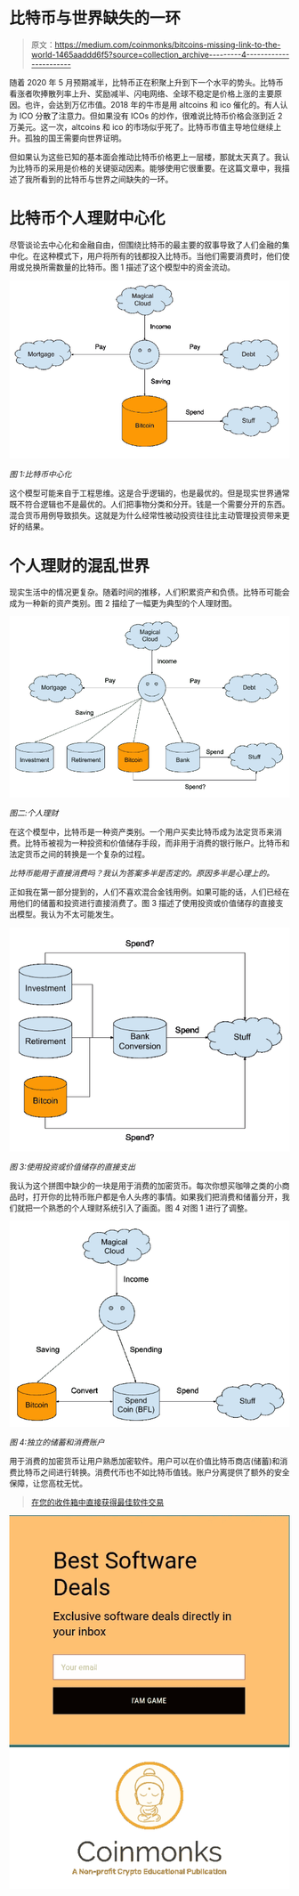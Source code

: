 # 比特币与世界缺失的一环

> 原文：<https://medium.com/coinmonks/bitcoins-missing-link-to-the-world-1465aaddd6f5?source=collection_archive---------4----------------------->

随着 2020 年 5 月预期减半，比特币正在积聚上升到下一个水平的势头。比特币看涨者吹捧散列率上升、奖励减半、闪电网络、全球不稳定是价格上涨的主要原因。也许，会达到万亿市值。2018 年的牛市是用 altcoins 和 ico 催化的。有人认为 ICO 分散了注意力。但如果没有 ICOs 的炒作，很难说比特币价格会涨到近 2 万美元。这一次，altcoins 和 ico 的市场似乎死了。比特币市值主导地位继续上升。孤独的国王需要向世界证明。

但如果认为这些已知的基本面会推动比特币价格更上一层楼，那就太天真了。我认为比特币的采用是价格的关键驱动因素。能够使用它很重要。在这篇文章中，我描述了我所看到的比特币与世界之间缺失的一环。

# 比特币个人理财中心化

尽管谈论去中心化和金融自由，但围绕比特币的最主要的叙事导致了人们金融的集中化。在这种模式下，用户将所有的钱都投入比特币。当他们需要消费时，他们使用或兑换所需数量的比特币。图 1 描述了这个模型中的资金流动。

![](img/40cb5e91c84503075a6222c625d155f4.png)

*图 1:比特币中心化*

这个模型可能来自于工程思维。这是合乎逻辑的，也是最优的。但是现实世界通常既不符合逻辑也不是最优的。人们把事物分类和分开。钱是一个需要分开的东西。混合货币用例导致损失。这就是为什么经常性被动投资往往比主动管理投资带来更好的结果。

# 个人理财的混乱世界

现实生活中的情况更复杂。随着时间的推移，人们积累资产和负债。比特币可能会成为一种新的资产类别。图 2 描绘了一幅更为典型的个人理财图。

![](img/d11f52c6b8f1274a46fa5651906256c3.png)

*图二:个人理财*

在这个模型中，比特币是一种资产类别。一个用户买卖比特币成为法定货币来消费。比特币被视为一种投资和价值储存手段，而非用于消费的银行账户。比特币和法定货币之间的转换是一个复杂的过程。

*比特币能用于直接消费吗？我认为答案多半是否定的。原因多半是心理上的。*

正如我在第一部分提到的，人们不喜欢混合金钱用例。如果可能的话，人们已经在用他们的储蓄和投资进行直接消费了。图 3 描述了使用投资或价值储存的直接支出模型。我认为不太可能发生。

![](img/1c547755650566b82263eb387c74592d.png)

*图 3:使用投资或价值储存的直接支出*

我认为这个拼图中缺少的一块是用于消费的加密货币。每次你想买咖啡之类的小商品时，打开你的比特币账户都是令人头疼的事情。如果我们把消费和储蓄分开，我们就把一个熟悉的个人理财系统引入了画面。图 4 对图 1 进行了调整。

![](img/ed3137c374b588ca28bb6d6dd81cfd0a.png)

*图 4:独立的储蓄和消费账户*

用于消费的加密货币让用户熟悉加密软件。用户可以在价值比特币商店(储蓄)和消费比特币之间进行转换。消费代币也不如比特币值钱。账户分离提供了额外的安全保障，让您高枕无忧。

> [在您的收件箱中直接获得最佳软件交易](https://coincodecap.com/?utm_source=coinmonks)

[![](img/7c0b3dfdcbfea594cc0ae7d4f9bf6fcb.png)](https://coincodecap.com/?utm_source=coinmonks)[![](img/0ac758d7122ac1c2860cc155daf2c5d8.png)](https://coincodecap.com)